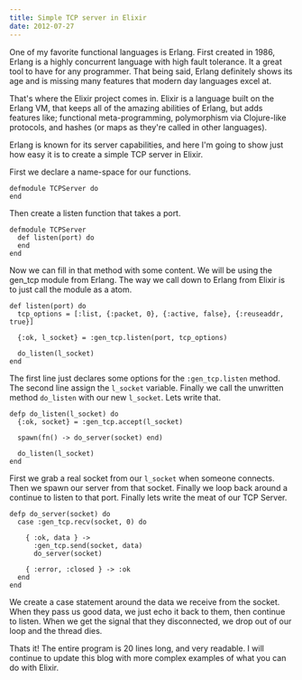 ```yaml
---
title: Simple TCP server in Elixir
date: 2012-07-27
---
```

One of my favorite functional languages is Erlang.  First created in 1986,
Erlang is a highly concurrent language with high fault tolerance.  It a great
tool to have for any programmer.  That being said, Erlang definitely shows its
age and is missing many features that modern day languages excel at.

That's where the Elixir project comes in.  Elixir is a language built on the
Erlang VM, that keeps all of the amazing abilities of Erlang, but adds features like;
functional meta-programming, polymorphism via Clojure-like protocols, and hashes
(or maps as they're called in other languages).

Erlang is known for its server capabilities, and here I'm going to show just how
easy it is to create a simple TCP server in Elixir.

First we declare a name-space for our functions.

    defmodule TCPServer do
    end

Then create a listen function that takes a port.

    defmodule TCPServer
      def listen(port) do
      end
    end

Now we can fill in that method with some content.  We will be using the
gen\_tcp module from Erlang.  The way we call down to Erlang from Elixir is to
just call the module as a atom.

    def listen(port) do
      tcp_options = [:list, {:packet, 0}, {:active, false}, {:reuseaddr, true}]

      {:ok, l_socket} = :gen_tcp.listen(port, tcp_options)

      do_listen(l_socket)
    end

The first line just declares some options for the `:gen_tcp.listen` method.
The second line assign the `l_socket` variable.  Finally we call the unwritten
method `do_listen` with our new `l_socket`.  Lets write that.

    defp do_listen(l_socket) do
      {:ok, socket} = :gen_tcp.accept(l_socket)

      spawn(fn() -> do_server(socket) end)

      do_listen(l_socket)
    end

First we grab a real socket from our `l_socket` when someone connects. Then we
spawn our server from that socket.  Finally we loop back around a continue to
listen to that port. Finally lets write the meat of our TCP Server.

    defp do_server(socket) do
      case :gen_tcp.recv(socket, 0) do
        
        { :ok, data } ->
          :gen_tcp.send(socket, data)
          do_server(socket)

        { :error, :closed } -> :ok
      end
    end

We create a case statement around the data we receive from the socket.  When they
pass us good data, we just echo it back to them, then continue to listen.  When
we get the signal that they disconnected, we drop out of our loop and the thread
dies.

Thats it!  The entire program is 20 lines long, and very readable. I will
continue to update this blog with more complex examples of what you can do with
Elixir.
